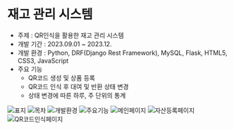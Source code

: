 <h1>재고 관리 시스템</h1>

* 주제 : QR인식을 활용한 재고 관리 시스템
* 개발 기간 : 2023.09.01 ~ 2023.12.
* 개발 환경 : Python, DRF(Django Rest Framework), MySQL, Flask, HTML5, CSS3, JavaScript
* 주요 기능
  * QR코드 생성 및 상품 등록
  * QR코드 인식 후 대여 및 반환 상태 변경
  * 상태 변경에 따른 하루, 주 단위의 통계

![표지](https://github.com/zzichu/Asset_management/assets/114422496/1ba23e18-9cf7-45dd-b8a2-e1c0943365ad)
![목차](https://github.com/zzichu/Asset_management/assets/114422496/ea14731f-fdbc-405d-b71d-f427d4e2fb3b)
![개발환경](https://github.com/zzichu/Asset_management/assets/114422496/e1abcc4d-d9d8-4e32-be97-c1e42a341090)
![주요기능](https://github.com/zzichu/Asset_management/assets/114422496/35cd0562-2206-472c-95b3-56aa6d67957c)
![메인페이지](https://github.com/zzichu/Asset_management/assets/114422496/5e06a1c9-82f2-46a1-a445-230e3de65904)
![자산등록페이지](https://github.com/zzichu/Asset_management/assets/114422496/647213ba-171b-405c-a622-553eebe6cb6c)
![QR코드인식페이지](https://github.com/zzichu/Asset_management/assets/114422496/de5f5d12-f9b2-477e-8499-f4aada5e4148)
